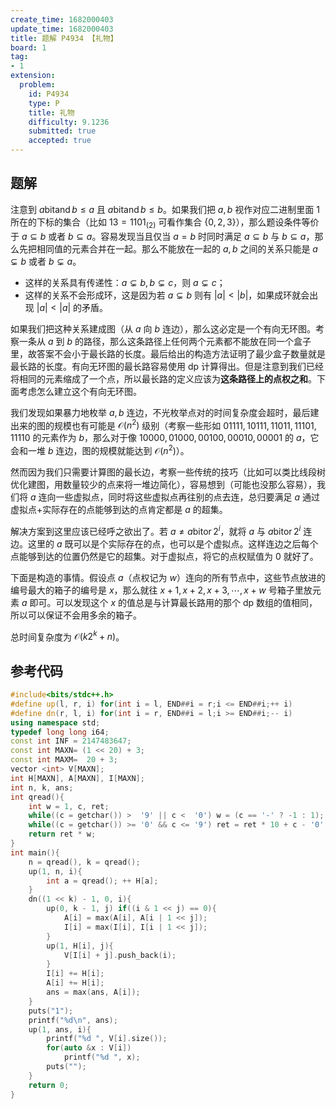 ```yaml
---
create_time: 1682000403
update_time: 1682000403
title: 题解 P4934 【礼物】
board: 1
tag:
- 1
extension:
  problem:
    id: P4934
    type: P
    title: 礼物
    difficulty: 9.1236
    submitted: true
    accepted: true
---
```


## 题解

注意到 $a\operatorname{bitand} b\le a$ 且 $a\operatorname{bitand} b\le b$。如果我们把 $a,b$ 视作对应二进制里面 $1$ 所在的下标的集合（比如 $13=1101_{(2)}$ 可看作集合 $\{0,2,3\}$），那么题设条件等价于 $a \subseteq b$ 或者 $b\subseteq a$。容易发现当且仅当 $a=b$ 时同时满足 $a\subseteq b$ 与 $b\subseteq a$，那么先把相同值的元素合并在一起。那么不能放在一起的 $a,b$ 之间的关系只能是 $a\subsetneq b$ 或者 $b\subsetneq a$。

- 这样的关系具有传递性：$a\subsetneq b,b\subsetneq c$，则 $a \subsetneq c$；
- 这样的关系不会形成环，这是因为若 $a \subsetneq b$ 则有 $|a|<|b|$，如果成环就会出现 $|a|<|a|$ 的矛盾。

如果我们把这种关系建成图（从 $a$ 向 $b$ 连边），那么这必定是一个有向无环图。考察一条从 $a$ 到 $b$ 的路径，那么这条路径上任何两个元素都不能放在同一个盒子里，故答案不会小于最长路的长度。最后给出的构造方法证明了最少盒子数量就是最长路的长度。有向无环图的最长路容易使用 dp 计算得出。但是注意到我们已经将相同的元素缩成了一个点，所以最长路的定义应该为**这条路径上的点权之和**。下面考虑怎么建立这个有向无环图。

我们发现如果暴力地枚举 $a,b$ 连边，不光枚举点对的时间复杂度会超时，最后建出来的图的规模也有可能是 $\mathcal O(n^2)$ 级别（考察一些形如 $01111,10111,11011,11101,11110$ 的元素作为 $b$，那么对于像 $10000,01000,00100,00010,00001$ 的 $a$，它会和一堆 $b$ 连边，图的规模就能达到 $\mathcal O(n^2)$）。

然而因为我们只需要计算图的最长边，考察一些传统的技巧（比如可以类比线段树优化建图，用数量较少的点来将一堆边简化），容易想到（可能也没那么容易），我们将 $a$ 连向一些虚拟点，同时将这些虚拟点再往别的点去连，总归要满足 $a$ 通过虚拟点+实际存在的点能够到达的点肯定都是 $a$ 的超集。

解决方案到这里应该已经呼之欲出了。若 $a\neq a\operatorname{bitor} 2^i$，就将 $a$ 与 $a\operatorname{bitor} 2^i$ 连边。这里的 $a$ 既可以是个实际存在的点，也可以是个虚拟点。这样连边之后每个点能够到达的位置仍然是它的超集。对于虚拟点，将它的点权赋值为 $0$ 就好了。

下面是构造的事情。假设点 $a$（点权记为 $w$）连向的所有节点中，这些节点放进的编号最大的箱子的编号是 $x$，那么就往 $x+1,x+2,x+3,\cdots,x+w$ 号箱子里放元素 $a$ 即可。可以发现这个 $x$ 的值总是与计算最长路用的那个 dp 数组的值相同，所以可以保证不会用多余的箱子。

总时间复杂度为 $\mathcal O(k2^k+n)$。

## 参考代码

```cpp
#include<bits/stdc++.h>
#define up(l, r, i) for(int i = l, END##i = r;i <= END##i;++ i)
#define dn(r, l, i) for(int i = r, END##i = l;i >= END##i;-- i)
using namespace std;
typedef long long i64;
const int INF = 2147483647;
const int MAXN= (1 << 20) + 3;
const int MAXM=  20 + 3;
vector <int> V[MAXN];
int H[MAXN], A[MAXN], I[MAXN];
int n, k, ans;
int qread(){
    int w = 1, c, ret;
    while((c = getchar()) >  '9' || c <  '0') w = (c == '-' ? -1 : 1); ret = c - '0';
    while((c = getchar()) >= '0' && c <= '9') ret = ret * 10 + c - '0';
    return ret * w;
}
int main(){
    n = qread(), k = qread();
    up(1, n, i){
        int a = qread(); ++ H[a];
    }
    dn((1 << k) - 1, 0, i){
        up(0, k - 1, j) if((i & 1 << j) == 0){
            A[i] = max(A[i], A[i | 1 << j]);
            I[i] = max(I[i], I[i | 1 << j]);
        }
        up(1, H[i], j){
            V[I[i] + j].push_back(i);
        }
        I[i] += H[i];
        A[i] += H[i];
        ans = max(ans, A[i]);
    }
    puts("1");
    printf("%d\n", ans);
    up(1, ans, i){
        printf("%d ", V[i].size());
        for(auto &x : V[i])
            printf("%d ", x);
        puts("");
    }
    return 0;
}
